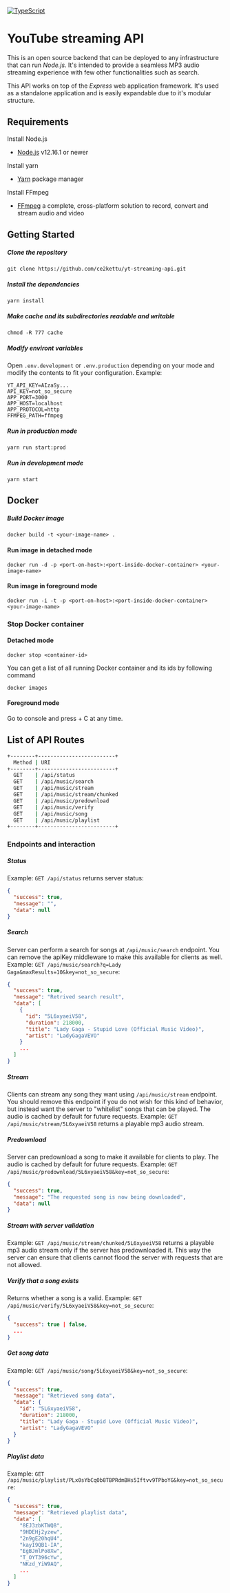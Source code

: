 
[![TypeScript](https://camo.githubusercontent.com/09b3f1112f2778ba9f739339a7037886f232508f/68747470733a2f2f62616467656e2e6e65742f62616467652f547970655363726970742f6c6f6f73652532302546302539462539382541352f6f72616e6765)](https://www.typescriptlang.org)

YouTube streaming API
==================================

This is an open source backend that can be deployed to any infrastructure that can run *Node.js*. It's intended to provide a seamless MP3 audio streaming experience with few other functionalities such as search.

This API works on top of the *Express* web application framework. It's used as a standalone application and is easily expandable due to it's modular structure.

## Requirements
Install Node.js
- [Node.js](https://nodejs.org/en/download/) v12.16.1 or newer

Install yarn
- [Yarn](https://yarnpkg.com/) package manager

Install FFmpeg
- [FFmpeg](https://www.ffmpeg.org/) a complete, cross-platform solution to record, convert and stream audio and video

## Getting Started

##### Clone the repository
```shell
git clone https://github.com/ce2kettu/yt-streaming-api.git
```

##### Install the dependencies
```shell
yarn install
```

##### Make cache and its subdirectories readable and writable
```shell
chmod -R 777 cache
```

##### Modify environt variables
Open `.env.development` or `.env.production` depending on your mode and modify the contents to fit your configuration.
Example:
```env
YT_API_KEY=AIzaSy...
API_KEY=not_so_secure
APP_PORT=3000
APP_HOST=localhost
APP_PROTOCOL=http
FFMPEG_PATH=ffmpeg
```

##### Run in production mode
```shell
yarn run start:prod
```
##### Run in development mode
```shell
yarn start
```

## Docker

##### Build Docker image
```shell
docker build -t <your-image-name> .
```

#### Run image in detached mode

```shell
docker run -d -p <port-on-host>:<port-inside-docker-container> <your-image-name>
```

#### Run image in foreground mode

```shell
docker run -i -t -p <port-on-host>:<port-inside-docker-container> <your-image-name>
```

### Stop Docker container

#### Detached mode

```shell
docker stop <container-id>
```

You can get a list of all running Docker container and its ids by following command

```shell
docker images
```

#### Foreground mode

Go to console and press <CTRL> + C at any time.


## List of API Routes

```sh
+--------+-------------------------+
  Method | URI
+--------+-------------------------+
  GET    | /api/status
  GET    | /api/music/search
  GET    | /api/music/stream
  GET    | /api/music/stream/chunked
  GET    | /api/music/predownload
  GET    | /api/music/verify
  GET    | /api/music/song
  GET    | /api/music/playlist
+--------+-------------------------+
```

### Endpoints and interaction

##### Status
Example: `GET /api/status` returns server status:

```json
{
  "success": true,
  "message": "",
  "data": null
}
```

##### Search
Server can perform a search for songs at `/api/music/search` endpoint. You can remove the apiKey middleware to make this available for clients as well.
Example: `GET /api/music/search?q=Lady Gaga&maxResults=10&key=not_so_secure`:

```json
{
  "success": true,
  "message": "Retrived search result",
  "data": [
    {
      "id": "5L6xyaeiV58",
      "duration": 218000,
      "title": "Lady Gaga - Stupid Love (Official Music Video)",
      "artist": "LadyGagaVEVO"
    }
    ...
  ]
}
```

##### Stream
Clients can stream any song they want using `/api/music/stream` endpoint. You should remove this endpoint if you do not wish for this kind of behavior, but instead want the server to "whitelist" songs that can be played. The audio is cached by default for future requests.
Example: `GET /api/music/stream/5L6xyaeiV58` returns a playable mp3 audio stream.

##### Predownload
Server can predownload a song to make it available for clients to play. The audio is cached by default for future requests.
Example: `GET /api/music/predownload/5L6xyaeiV58&key=not_so_secure`:

```json
{
  "success": true,
  "message": "The requested song is now being downloaded",
  "data": null
}
```
##### Stream with server validation
Example: `GET /api/music/stream/chunked/5L6xyaeiV58` returns a playable mp3 audio stream only if the server has predownloaded it. This way the server can ensure that clients cannot flood the server with requests that are not allowed.

##### Verify that a song exists
Returns whether a song is a valid.
Example: `GET /api/music/verify/5L6xyaeiV58&key=not_so_secure`:

```json
{
  "success": true | false,
  ...
}
```

##### Get song data
Example: `GET /api/music/song/5L6xyaeiV58&key=not_so_secure`:

```json
{
  "success": true,
  "message": "Retrieved song data",
  "data": {
    "id": "5L6xyaeiV58",
    "duration": 218000,
    "title": "Lady Gaga - Stupid Love (Official Music Video)",
    "artist": "LadyGagaVEVO"
  }
}
```

##### Playlist data
Example: `GET /api/music/playlist/PLx0sYbCqOb8TBPRdmBHs5Iftvv9TPboYG&key=not_so_secure`:

```json
{
  "success": true,
  "message": "Retrieved playlist data",
  "data": [
    "8EJ3zbKTWQ8",
    "9HDEHj2yzew",
    "2n9gE20hqU4",
    "kayI9QB1-IA",
    "EgBJmlPo8Xw",
    "T_OYT396cYw",
    "NKzd_YiW9AQ",
    ...
  ]
}
```